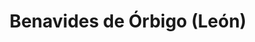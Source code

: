 ---
title: Benavides de Órbigo (León)
url: /benavides-de-orbigo-leon/
latitude: 42.503
longitude: -5.898
---